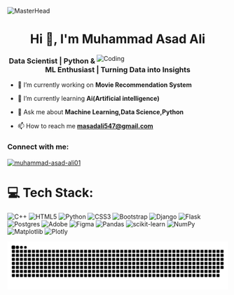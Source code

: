 ![MasterHead](https://static.vecteezy.com/system/resources/previews/001/759/768/non_2x/data-scientist-word-banner-vector.jpg)
<h1 align="center">Hi 👋, I'm Muhammad Asad Ali</h1>
<img align="right" alt="Coding" width="300" src="https://imarticus.org/blog/wp-content/uploads/2020/09/rt.gif">
<h3 align="center">Data Scientist | Python & ML Enthusiast | Turning Data into Insights </h3>

- 🔭 I’m currently working on **Movie Recommendation System**
- 🌱 I’m currently learning **Ai(Artificial intelligence)**
- 💬 Ask me about **Machine Learning,Data Science,Python**


- 📫 How to reach me **masadali547@gmail.com**

<h3 align="left">Connect with me:</h3>
<p align="left">
<a href="https://linkedin.com/in/muhammad-asad-ali01" target="blank"><img align="center" src="https://raw.githubusercontent.com/rahuldkjain/github-profile-readme-generator/master/src/images/icons/Social/linked-in-alt.svg" alt="muhammad-asad-ali01" height="30" width="40" /></a>
</p>

# 💻 Tech Stack:
![C++](https://img.shields.io/badge/c++-%2300599C.svg?style=for-the-badge&logo=c%2B%2B&logoColor=white) ![HTML5](https://img.shields.io/badge/html5-%23E34F26.svg?style=for-the-badge&logo=html5&logoColor=white) ![Python](https://img.shields.io/badge/python-3670A0?style=for-the-badge&logo=python&logoColor=ffdd54) ![CSS3](https://img.shields.io/badge/css3-%231572B6.svg?style=for-the-badge&logo=css3&logoColor=white) ![Bootstrap](https://img.shields.io/badge/bootstrap-%238511FA.svg?style=for-the-badge&logo=bootstrap&logoColor=white) ![Django](https://img.shields.io/badge/django-%23092E20.svg?style=for-the-badge&logo=django&logoColor=white) ![Flask](https://img.shields.io/badge/flask-%23000.svg?style=for-the-badge&logo=flask&logoColor=white) ![Postgres](https://img.shields.io/badge/postgres-%23316192.svg?style=for-the-badge&logo=postgresql&logoColor=white) ![Adobe](https://img.shields.io/badge/adobe-%23FF0000.svg?style=for-the-badge&logo=adobe&logoColor=white) ![Figma](https://img.shields.io/badge/figma-%23F24E1E.svg?style=for-the-badge&logo=figma&logoColor=white) ![Pandas](https://img.shields.io/badge/pandas-%23150458.svg?style=for-the-badge&logo=pandas&logoColor=white) ![scikit-learn](https://img.shields.io/badge/scikit--learn-%23F7931E.svg?style=for-the-badge&logo=scikit-learn&logoColor=white) ![NumPy](https://img.shields.io/badge/numpy-%23013243.svg?style=for-the-badge&logo=numpy&logoColor=white) ![Matplotlib](https://img.shields.io/badge/Matplotlib-%23ffffff.svg?style=for-the-badge&logo=Matplotlib&logoColor=black) ![Plotly](https://img.shields.io/badge/Plotly-%233F4F75.svg?style=for-the-badge&logo=plotly&logoColor=white)

<picture>
  <source media="(prefers-color-scheme: dark)" srcset="https://raw.githubusercontent.com/Muhammad-AsadAli/Muhammad-AsadAli/output/github-snake-dark.svg" />
  <source media="(prefers-color-scheme: light)" srcset="https://raw.githubusercontent.com/Muhammad-AsadAli/Muhammad-AsadAli/output/github-snake.svg" />
  <img alt="github-snake" src="https://raw.githubusercontent.com/Muhammad-AsadAli/Muhammad-AsadAli/output/github-snake.svg" />
</picture>
